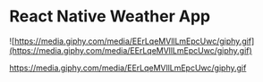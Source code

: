 # React Native Weather App


![https://media.giphy.com/media/EErLqeMVllLmEpcUwc/giphy.gif](https://media.giphy.com/media/EErLqeMVllLmEpcUwc/giphy.gif)

https://media.giphy.com/media/EErLqeMVllLmEpcUwc/giphy.gif
